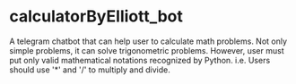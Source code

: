 # calculatorByElliott_bot
A telegram chatbot that can help user to calculate math problems. Not only simple problems, it can solve trigonometric problems. However, user must put only valid mathematical notations recognized by Python. i.e. Users should use '*' and '/' to multiply and divide. 
